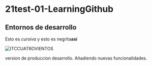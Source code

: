 # 21test-01-LearningGithub
## Entornos de desarrollo ##

  Esto es _cursiva_ y esto es negrita**así**
  
  ![ITCCUATROVIENTOS](http://cuatrov1-cp5028.wordpresstemporal.com/wp-content/uploads/2019/07/logo-cuatrovientos-2-1.png)
  
  
  version de produccion desarrollo. Añadiendo nuevas funcionalidades.
